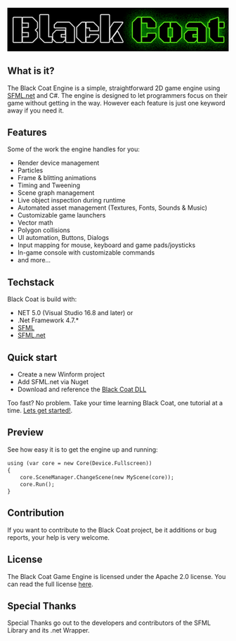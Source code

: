 ![Black Coat Banner](/src/Resources/Banner.png)

## What is it?
The Black Coat Engine is a simple, straightforward 2D game engine using [SFML.net](http://www.sfml-dev.org/) and C#.
The engine is designed to let programmers focus on their game without getting in the way.
However each feature is just one keyword away if you need it.

## Features
Some of the work the engine handles for you:
- Render device management
- Particles
- Frame & blitting animations
- Timing and Tweening
- Scene graph management
- Live object inspection during runtime
- Automated asset management (Textures, Fonts, Sounds & Music)
- Customizable game launchers
- Vector math
- Polygon collisions
- UI automation, Buttons, Dialogs
- Input mapping for mouse, keyboard and game pads/joysticks
- In-game console with customizable commands
- and more...

## Techstack
Black Coat is build with:
- NET 5.0 (Visual Studio 16.8 and later) or
- .Net Framework 4.7.*
- [SFML](http://www.sfml-dev.org)
- [SFML.net](https://www.nuget.org/packages/SFML.Net)

## Quick start
- Create a new Winform project
- Add SFML.net via Nuget
- Download and reference the [Black Coat DLL](/lib/BlackCoat.dll)

Too fast? No problem.
Take your time learning Black Coat, one tutorial at a time. [Lets get started!](/doc).

## Preview
See how easy it is to get the engine up and running:
```
using (var core = new Core(Device.Fullscreen))
{
    core.SceneManager.ChangeScene(new MyScene(core));
    core.Run();
}
```

## Contribution
If you want to contribute to the Black Coat project, be it additions or bug reports, your help is very welcome.

## License
The Black Coat Game Engine is licensed under the Apache 2.0 license.
You can read the full license [here](/LICENSE).

## Special Thanks
Special Thanks go out to the developers and contributors of the SFML Library and its .net Wrapper.